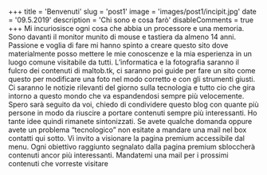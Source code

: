 +++ 
title = 'Benvenuti' 
slug = 'post1' 
image = 'images/post1/incipit.jpg'
date = '09.5.2019'
description = 'Chi sono e cosa farò' 
disableComments = true 
+++ 
Mi incuriosisce ogni cosa che abbia un processore e una memoria. Sono davanti il monitor munito di mouse e tastiera da almeno 14 anni. Passione e voglia di fare mi hanno spinto a creare questo sito dove materialmente posso mettere le mie conoscenze e la mia esperienza in un luogo comune visitabile da tutti. L’informatica e la fotografia saranno il fulcro dei contenuti di maltob.tk, ci saranno poi guide per fare un sito come questo per modificare una foto nel modo corretto e con gli strumenti giusti. Ci saranno le notizie rilevanti del giorno sulla tecnologia e tutto cio che gira intorno a questo mondo che va espandendosi sempre più velocemente. Spero sarà seguito da voi, chiedo di condividere questo blog con quante più persone in modo da riuscire a portare contenuti sempre più interessanti. Ho tante idee quindi rimanete sintonizzati. Se avete qualche domanda oppure avete un problema “tecnologico” non esitate a mandare una mail nel box contatti qui sotto.
Vi invito a visionare la pagina premium accessibile dal menu. Ogni obiettivo raggiunto segnalato dalla pagina premium sbloccherà contenuti ancor più interessanti. Mandatemi una mail per i prossimi contenuti che vorreste visitare
